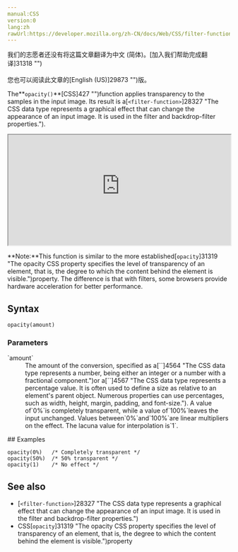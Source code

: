 ```yaml
---
manual:CSS
version:0
lang:zh
rawUrl:https://developer.mozilla.org/zh-CN/docs/Web/CSS/filter-function/opacity
---
```




<bdi>我们的志愿者还没有将这篇文章翻译为<bdi>中文 (简体)</bdi>。[加入我们帮助完成翻译]31318 "")<br></br>您也可以阅读此文章的[English (US)]29873 "")版。</bdi>






The**`opacity()`**[CSS]427 "")function applies transparency to the samples in the input image. Its result is a[`<filter-function>`]28327 "The <filter-function> CSS data type represents a graphical effect that can change the appearance of an input image. It is used in the filter and backdrop-filter properties.").

<iframe src='https://interactive-examples.mdn.mozilla.net/pages/css/function-opacity.html' width='100%' height='250'></iframe>


**Note:**This function is similar to the more established[`opacity`]31319 "The opacity CSS property specifies the level of transparency of an element, that is, the degree to which the content behind the element is visible.")property. The difference is that with filters, some browsers provide hardware acceleration for better performance.



## Syntax<a name="Syntax"></a>

```
opacity(amount)
```

### Parameters<a name="Parameters"></a>
<dl><dt id=''>`amount`</dt><dd>The amount of the conversion, specified as a[`<number>`]4564 "The <number> CSS data type represents a number, being either an integer or a number with a fractional component.")or a[`<percentage>`]4567 "The <percentage> CSS data type represents a percentage value. It is often used to define a size as relative to an element's parent object. Numerous properties can use percentages, such as width, height, margin, padding, and font-size."). A value of`0%`is completely transparent, while a value of`100%`leaves the input unchanged. Values between`0%`and`100%`are linear multipliers on the effect. The lacuna value for interpolation is`1`.</dd></dl>
## Examples<a name="Examples"></a>

```
opacity(0%)   /* Completely transparent */
opacity(50%)  /* 50% transparent */
opacity(1)    /* No effect */
```

## See also<a name="See_also"></a>

* [`<filter-function>`]28327 "The <filter-function> CSS data type represents a graphical effect that can change the appearance of an input image. It is used in the filter and backdrop-filter properties.")
* CSS[`opacity`]31319 "The opacity CSS property specifies the level of transparency of an element, that is, the degree to which the content behind the element is visible.")property



